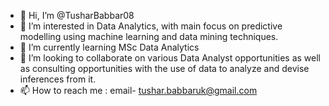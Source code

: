 - 👋 Hi, I’m @TusharBabbar08
- 👀 I’m interested in Data Analytics, with main focus on predictive modelling using machine learning and data mining techniques.
- 🌱 I’m currently learning MSc Data Analytics
- 💞️ I’m looking to collaborate on various Data Analyst opportunities as well as consulting opportunities with the use of data to analyze and devise inferences from it.
- 📫 How to reach me : email- tushar.babbaruk@gmail.com

<!---
TusharBabbar08/TusharBabbar08 is a ✨ special ✨ repository because its `README.md` (this file) appears on your GitHub profile.
You can click the Preview link to take a look at your changes.
--->
